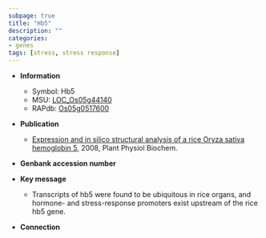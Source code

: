 ```yaml
---
subpage: true
title: "Hb5"
description: ""
categories:
- genes
tags: [stress, stress response]
---
```


* **Information**  
    + Symbol: Hb5  
    + MSU: [LOC_Os05g44140](http://rice.plantbiology.msu.edu/cgi-bin/ORF_infopage.cgi?orf=LOC_Os05g44140)  
    + RAPdb: [Os05g0517600](http://rapdb.dna.affrc.go.jp/viewer/gbrowse_details/irgsp1?name=Os05g0517600)  

* **Publication**  
    + [Expression and in silico structural analysis of a rice Oryza sativa hemoglobin 5](http://www.ncbi.nlm.nih.gov/pubmed?term=Expression+and+in+silico+structural+analysis+of+a+rice+Oryza+sativa+hemoglobin+5%5BTitle%5D), 2008, Plant Physiol Biochem.

* **Genbank accession number**  

* **Key message**  
    + Transcripts of hb5 were found to be ubiquitous in rice organs, and hormone- and stress-response promoters exist upstream of the rice hb5 gene.

* **Connection**  




